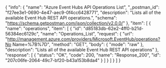 {
  "info": {
    "name": "Azure Event Hubs API Operations List",
    "_postman_id": "f27ee3e1-0690-4e47-aec9-0f4cc6428771",
    "description": "Lists all of the available Event Hub REST API operations.",
    "schema": "https://schema.getpostman.com/json/collection/v2.0.0/"
  },
  "item": [
    {
      "name": "operations",
      "item": [
        {
          "id": "d85183db-62e2-4ff0-b21d-56384ec6129c",
          "name": "Operations_List",
          "request": {
            "url": "http://management.azure.com/providers/Microsoft.EventHub/operations?No Name=%7B%7D",
            "method": "GET",
            "body": {
              "mode": "raw"
            },
            "description": "Lists all of the available Event Hub REST API operations"
          },
          "response": [
            {
              "status": "OK",
              "code": 200,
              "name": "Response_200",
              "id": "207c06fe-2064-49c7-bf20-b43a153b8da4"
            }
          ]
        }
      ]
    }
  ]
}